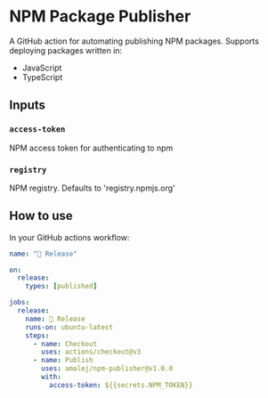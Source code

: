 # NPM Package Publisher

A GitHub action for automating publishing NPM packages.
Supports deploying packages written in:

- JavaScript
- TypeScript

## Inputs

### `access-token`

NPM access token for authenticating to npm

### `registry`

NPM registry. Defaults to 'registry.npmjs.org'

## How to use

In your GitHub actions workflow:

```yml
name: "🚀 Release"

on:
  release:
    types: [published]

jobs:
  release:
    name: 🚀 Release
    runs-on: ubuntu-latest
    steps:
      - name: Checkout
        uses: actions/checkout@v3
      - name: Publish
        uses: amalej/npm-publisher@v1.0.0
        with:
          access-token: ${{secrets.NPM_TOKEN}}
```
